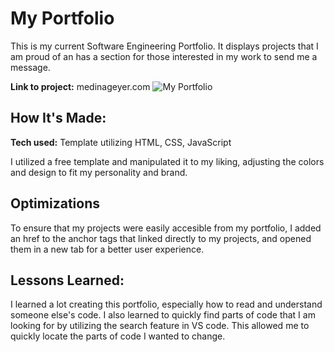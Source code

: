 # My Portfolio
This is my current Software Engineering Portfolio. It displays projects that I am proud of an has a section for those interested in my work to send me a message. 

**Link to project:** medinageyer.com
![My Portfolio](https://github.com/user-attachments/assets/d034a54d-5201-4481-978d-8592d3fa3907)

## How It's Made:

**Tech used:** Template utilizing HTML, CSS, JavaScript 

I utilized a free template and manipulated it to my liking, adjusting the colors and design to fit my personality and brand. 

## Optimizations

To ensure that my projects were easily accesible from my portfolio, I added an href to the anchor tags that linked directly to my projects, and opened them in a new tab for a better user experience. 

## Lessons Learned:

I learned a lot creating this portfolio, especially how to read and understand someone else's code. I also learned to quickly find parts of code that I am looking for by utilizing the search feature in VS code. This allowed me to quickly locate the parts of code I wanted to change. 
